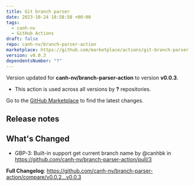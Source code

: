 ```yaml
---
title: Git branch parser
date: 2023-10-24 18:58:58 +00:00
tags:
  - canh-nv
  - GitHub Actions
draft: false
repo: canh-nv/branch-parser-action
marketplace: https://github.com/marketplace/actions/git-branch-parser
version: v0.0.3
dependentsNumber: "?"
---
```



Version updated for **canh-nv/branch-parser-action** to version **v0.0.3**.
- This action is used across all versions by **?** repositories.

Go to the [GitHub Marketplace](https://github.com/marketplace/actions/git-branch-parser) to find the latest changes.

## Release notes

## What's Changed
* GBP-3: Built-in support get current branch name by @canhbk in https://github.com/canh-nv/branch-parser-action/pull/3


**Full Changelog**: https://github.com/canh-nv/branch-parser-action/compare/v0.0.2...v0.0.3
